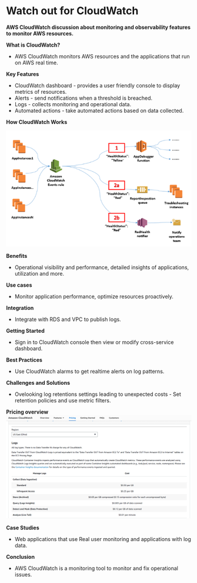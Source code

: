 # Watch out for CloudWatch

**AWS CloudWatch discussion about monitoring and observability features to monitor AWS resources.**

**What is CloudWatch?**
-  AWS CloudWatch monitors AWS resources and the applications that run on AWS real time.

**Key Features**
-   CloudWatch dashboard - provides a user friendly console to display metrics of resources.
-   Alerts - send notifications when a threshold is breached.
-   Logs - collects monitoring and operational data.
-   Automated actions - take automated actions based on data collected.

**How CloudWatch Works**

![screenshot](/Ninjas/Masterclass-05Norvic/Day%2004/Assets/HowCloudWatchWorks.png)

**Benefits**
-   Operational visibility and performance, detailed insights of applications, utilization and more.

**Use cases**
-   Monitor application performance, optimize resources proactively.

**Integration**
-   Integrate with RDS and VPC to publish logs.

**Getting Started**
-   Sign in to CloudWatch console then view or modify cross-service dashboard.

**Best Practices**
-   Use CloudWatch alarms to get realtime alerts on log patterns.

**Challenges and Solutions**
-   Ovelooking log retentions settings leading to unexpected costs - Set retention policies and use metric filters.

**Pricing overview**
![screenshot](/Ninjas/Masterclass-05Norvic/Day%2004/Assets/CloudWatchPricing.png)

**Case Studies**
-  Web applications that use Real user monitoring and applications with log data.

**Conclusion**
-   AWS CloudWatch is a monitoring tool to monitor and fix operational issues.